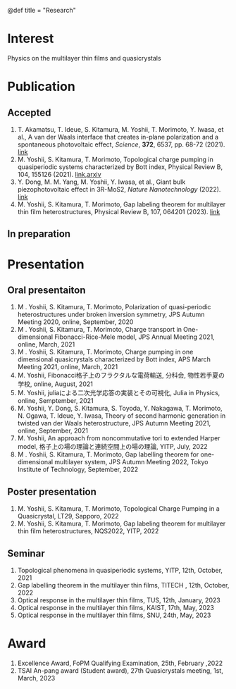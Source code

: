 @def title = "Research"


# Interest
Physics on the multilayer thin films and quasicrystals

# Publication

## Accepted
1. T. Akamatsu, T. Ideue, S. Kitamura, M. Yoshii, T. Morimoto, Y. Iwasa, et al., A van der Waals interface that creates in-plane polarization and a spontaneous photovoltaic effect, _Science_, __372__, 6537, pp. 68-72 (2021). [link](https://www.science.org/doi/abs/10.1126/science.aaz9146)
2. M. Yoshii, S. Kitamura, T. Morimoto, Topological charge pumping in quasiperiodic systems characterized by Bott index, Physical Review B, 104, 155126 (2021). [link](https://journals.aps.org/prb/abstract/10.1103/PhysRevB.104.155126),[arxiv](https://arxiv.org/abs/2105.05654)
3. Y. Dong, M. M. Yang, M. Yoshii, Y. Iwasa, et al., Giant bulk piezophotovoltaic effect in 3R-MoS2, _Nature Nanotechnology_ (2022). [link](https://www.nature.com/articles/s41565-022-01252-8)
4. M. Yoshii, S. Kitamura, T. Morimoto, Gap labeling theorem for multilayer thin film heterostructures, Physical Review B, 107, 064201 (2023). [link](https://journals.aps.org/prb/abstract/10.1103/PhysRevB.107.064201)

## In preparation

# Presentation

## Oral presentaiton
1. M . Yoshii, S. Kitamura, T. Morimoto, Polarization of quasi-periodic heterostructures under broken inversion symmetry, JPS  Autumn Meeting 2020, online, September, 2020
2. M . Yoshii, S. Kitamura, T. Morimoto, Charge transport in One-dimensional Fibonacci-Rice-Mele model, JPS  Annual Meeting 2021, online, March, 2021
3. M . Yoshii, S. Kitamura, T. Morimoto, Charge pumping in one dimensional quasicrystals characterized by Bott index, APS March Meeting 2021, online, March, 2021
4. M. Yoshii, Fibonacci格子上のフラクタルな電荷輸送, 分科会, 物性若手夏の学校, online, August, 2021
5. M. Yoshii, juliaによる二次光学応答の実装とその可視化, Julia in Physics, online, Semptember, 2021
6. M. Yoshii, Y. Dong, S. Kitamura, S. Toyoda, Y. Nakagawa, T. Morimoto, N. Ogawa, T. Ideue, Y. Iwasa, Theory of second harmonic generation in twisted van der Waals heterostructure, JPS  Autumn Meeting 2021, online, September, 2021
7. M. Yoshii, An approach from noncommutative tori to extended Harper model, 格子上の場の理論と連続空間上の場の理論, YITP, July, 2022
8. M . Yoshii, S. Kitamura, T. Morimoto, Gap labelling theorem for one-dimensional multilayer system, JPS  Autumn Meeting 2022, Tokyo Institute of Technology, September, 2022

## Poster presentation
1. M. Yoshii, S. Kitamura, T. Morimoto, Topological Charge Pumping in a Quasicrystal, LT29, Sapporo, 2022
2. M. Yoshii, S. Kitamura, T. Morimoto, Gap labeling theorem for multilayer thin film heterostructures, NQS2022, YITP, 2022

## Seminar
1. Topological phenomena in quasiperiodic systems, YITP, 12th, October, 2021
2. Gap labelling theorem in the multilayer thin films, TITECH , 12th, October, 2022
3. Optical response in the multilayer thin films, TUS, 12th, January, 2023
4. Optical response in the multilayer thin films, KAIST, 17th, May, 2023
5. Optical response in the multilayer thin films, SNU, 24th, May, 2023

# Award
1. Excellence Award, FoPM Qualifying Examination, 25th, February ,2022
2. TSAI An-pang award (Student award), 27th Quasicrystals meeting, 1st, March, 2023   